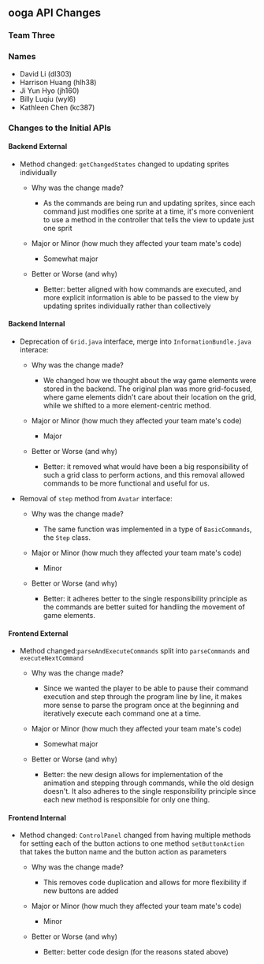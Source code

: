 ## ooga API Changes
### Team Three
### Names
* David Li (dl303)
* Harrison Huang (hlh38)
* Ji Yun Hyo (jh160)
* Billy Luqiu (wyl6)
* Kathleen Chen (kc387)

### Changes to the Initial APIs

#### Backend External

 * Method changed: `getChangedStates` changed to updating sprites individually

   * Why was the change made?
       * As the commands are being run and updating sprites, since each command just modifies one sprite at a time, it's more convenient to use a method in the controller that tells the view to update just one sprit
   * Major or Minor (how much they affected your team mate's code)
       * Somewhat major

   * Better or Worse (and why)
       * Better: better aligned with how commands are executed, and more explicit information is able to be passed to the view by updating sprites individually rather than collectively


#### Backend Internal

 * Deprecation of `Grid.java` interface, merge into `InformationBundle.java` interace:

   * Why was the change made?
       * We changed how we thought about the way game elements were stored in the backend. The original plan was more grid-focused, where game elements didn't care about their location on the grid, while we shifted to a more element-centric method.

   * Major or Minor (how much they affected your team mate's code)
       * Major

   * Better or Worse (and why)
       * Better: it removed what would have been a big responsibility of such a grid class to perform actions, and this removal allowed commands to be more functional and useful for us.


 * Removal of `step` method from `Avatar` interface:

   * Why was the change made?
       * The same function was implemented in a type of `BasicCommands`, the `Step` class.

   * Major or Minor (how much they affected your team mate's code)
       * Minor

   * Better or Worse (and why)
       * Better: it adheres better to the single responsibility principle as the commands are better suited for handling the movement of game elements.


#### Frontend External

 * Method changed:`parseAndExecuteCommands` split into `parseCommands` and `executeNextCommand`

   * Why was the change made?
       * Since we wanted the player to be able to pause their command execution and step through the program line by line, it makes more sense to parse the program once at the beginning and iteratively execute each command one at a time.

   * Major or Minor (how much they affected your team mate's code)
       * Somewhat major

   * Better or Worse (and why)
       * Better: the new design allows for implementation of the animation and stepping through commands, while the old design doesn't. It also adheres to the single responsibility principle since each new method is responsible for only one thing.


#### Frontend Internal

 * Method changed: `ControlPanel` changed from having multiple methods for setting each of the button actions to one method `setButtonAction` that takes the button name and the button action as parameters

   * Why was the change made?
       * This removes code duplication and allows for more flexibility if new buttons are added

   * Major or Minor (how much they affected your team mate's code)
       * Minor

   * Better or Worse (and why)
       * Better: better code design (for the reasons stated above)